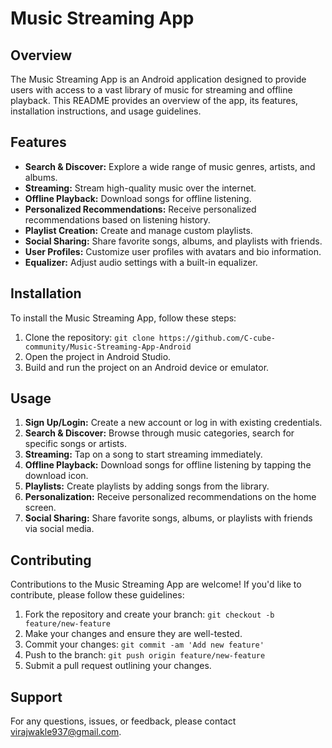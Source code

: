 # Music Streaming App

## Overview

The Music Streaming App is an Android application designed to provide users with access to a vast library of music for streaming and offline playback. This README provides an overview of the app, its features, installation instructions, and usage guidelines.

## Features

- **Search & Discover:** Explore a wide range of music genres, artists, and albums.
- **Streaming:** Stream high-quality music over the internet.
- **Offline Playback:** Download songs for offline listening.
- **Personalized Recommendations:** Receive personalized recommendations based on listening history.
- **Playlist Creation:** Create and manage custom playlists.
- **Social Sharing:** Share favorite songs, albums, and playlists with friends.
- **User Profiles:** Customize user profiles with avatars and bio information.
- **Equalizer:** Adjust audio settings with a built-in equalizer.

## Installation

To install the Music Streaming App, follow these steps:

1. Clone the repository: `git clone https://github.com/C-cube-community/Music-Streaming-App-Android`
2. Open the project in Android Studio.
3. Build and run the project on an Android device or emulator.

## Usage

1. **Sign Up/Login:** Create a new account or log in with existing credentials.
2. **Search & Discover:** Browse through music categories, search for specific songs or artists.
3. **Streaming:** Tap on a song to start streaming immediately.
4. **Offline Playback:** Download songs for offline listening by tapping the download icon.
5. **Playlists:** Create playlists by adding songs from the library.
6. **Personalization:** Receive personalized recommendations on the home screen.
7. **Social Sharing:** Share favorite songs, albums, or playlists with friends via social media.

## Contributing

Contributions to the Music Streaming App are welcome! If you'd like to contribute, please follow these guidelines:

1. Fork the repository and create your branch: `git checkout -b feature/new-feature`
2. Make your changes and ensure they are well-tested.
3. Commit your changes: `git commit -am 'Add new feature'`
4. Push to the branch: `git push origin feature/new-feature`
5. Submit a pull request outlining your changes.


## Support

For any questions, issues, or feedback, please contact virajwakle937@gmail.com.

